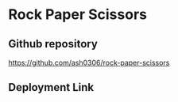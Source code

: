# Rock Paper Scissors

## Github repository
https://github.com/ash0306/rock-paper-scissors

## Deployment Link 
